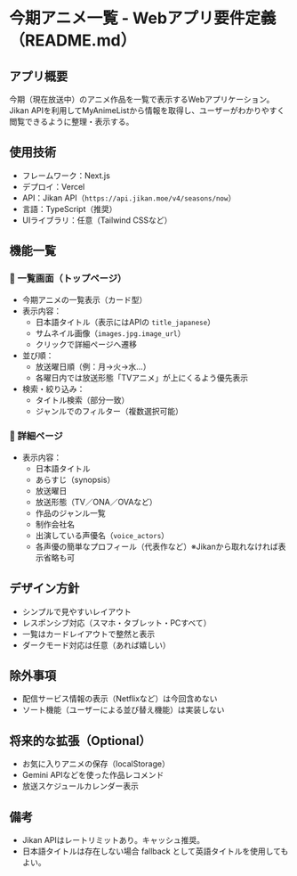 # 今期アニメ一覧 - Webアプリ要件定義（README.md）

## アプリ概要
今期（現在放送中）のアニメ作品を一覧で表示するWebアプリケーション。
Jikan APIを利用してMyAnimeListから情報を取得し、ユーザーがわかりやすく閲覧できるように整理・表示する。

## 使用技術
- フレームワーク：Next.js
- デプロイ：Vercel
- API：Jikan API（`https://api.jikan.moe/v4/seasons/now`）
- 言語：TypeScript（推奨）
- UIライブラリ：任意（Tailwind CSSなど）

## 機能一覧
### 🔸 一覧画面（トップページ）
- 今期アニメの一覧表示（カード型）
- 表示内容：
  - 日本語タイトル（表示にはAPIの `title_japanese`）
  - サムネイル画像（`images.jpg.image_url`）
  - クリックで詳細ページへ遷移
- 並び順：
  - 放送曜日順（例：月→火→水…）
  - 各曜日内では放送形態「TVアニメ」が上にくるよう優先表示
- 検索・絞り込み：
  - タイトル検索（部分一致）
  - ジャンルでのフィルター（複数選択可能）

### 🔸 詳細ページ
- 表示内容：
  - 日本語タイトル
  - あらすじ（synopsis）
  - 放送曜日
  - 放送形態（TV／ONA／OVAなど）
  - 作品のジャンル一覧
  - 制作会社名
  - 出演している声優名（`voice_actors`）
  - 各声優の簡単なプロフィール（代表作など）※Jikanから取れなければ表示省略も可

## デザイン方針
- シンプルで見やすいレイアウト
- レスポンシブ対応（スマホ・タブレット・PCすべて）
- 一覧はカードレイアウトで整然と表示
- ダークモード対応は任意（あれば嬉しい）

## 除外事項
- 配信サービス情報の表示（Netflixなど）は今回含めない
- ソート機能（ユーザーによる並び替え機能）は実装しない

## 将来的な拡張（Optional）
- お気に入りアニメの保存（localStorage）
- Gemini APIなどを使った作品レコメンド
- 放送スケジュールカレンダー表示

## 備考
- Jikan APIはレートリミットあり。キャッシュ推奨。
- 日本語タイトルは存在しない場合 fallback として英語タイトルを使用してもよい。